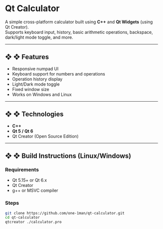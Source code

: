 # Qt Calculator

A simple cross-platform calculator built using **C++** and **Qt Widgets** (using Qt Creator).  
Supports keyboard input, history, basic arithmetic operations, backspace, dark/light mode toggle, and more.

---

## &#10070;	&#x2756; Features

- Responsive numpad UI
- Keyboard support for numbers and operations
- Operation history display
- Light/Dark mode toggle
- Fixed window size
- Works on Windows and Linux

---

## &#10070;	&#x2756; Technologies

- **C++**
- **Qt 5 / Qt 6**
- Qt Creator (Open Source Edition)

---

## &#10070;	&#x2756; Build Instructions (Linux/Windows)

### Requirements

- Qt 5.15+ or Qt 6.x
- Qt Creator
- g++ or MSVC compiler

### Steps

```bash
git clone https://github.com/one-1man/qt-calculator.git
cd qt-calculator
qtcreator ./calculator.pro

